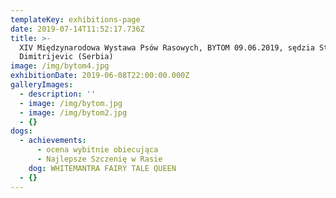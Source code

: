 ```yaml
---
templateKey: exhibitions-page
date: 2019-07-14T11:52:17.736Z
title: >-
  XIV Międzynarodowa Wystawa Psów Rasowych, BYTOM 09.06.2019, sędzia Stefan
  Dimitrijevic (Serbia)
image: /img/bytom4.jpg
exhibitionDate: 2019-06-08T22:00:00.000Z
galleryImages:
  - description: ''
  - image: /img/bytom.jpg
  - image: /img/bytom2.jpg
  - {}
dogs:
  - achievements:
      - ocena wybitnie obiecująca
      - Najlepsze Szczenię w Rasie
    dog: WHITEMANTRA FAIRY TALE QUEEN
  - {}
---
```


